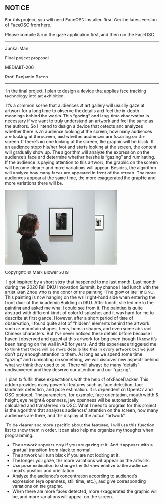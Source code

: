 ## NOTICE

For this project, you will need FaceOSC installed first: Get the latest version of FaceOSC from [here](https://github.com/kylemcdonald/ofxFaceTracker/releases).

Please compile & run the gaze application first, and then run the FaceOSC. 



--------

Junkai Man

Final project proposal

MEDIART-206

Prof. Benjamin Bacon

----

​        In the final project, I plan to design a device that applies face tracking technology into art exhibition.

​        It’s a common scene that audiences at art gallery will usually gaze at artwork for a long time to observe the details and feel the in-depth meanings behind the works. This “gazing” and long-time observation is necessary if we want to truly understand an artwork and feel the same as the authors. So I intend to design a device that detects and analyzes whether there is an audience looking at the screen, how many audiences are looking at the screen, and whether audiences are focusing on the screen. If there’s no one looking at the screen, the graphic will be black. If an audience stops his/her foot and starts looking at the screen, the content will gradually show up. The algorithm will analyze the expression on the audience’s face and determine whether he/she is “gazing” and ruminating. If the audience is paying attention to this artwork, the graphic on the screen will become clearer and more variations will appear. Besides, the algorithm will analyze how many faces are appeared in front of the screen. The more audiences appear at the same time, the more exaggerated the graphic and more variations there will be.

![How museums are stepping up exhibition design | The Art Newspaper](clip_image002.jpg)

Copyright: © Mark Blower 2019

​        I got inspired by a short story that happened to me last month. Last month during the 2020 Fall DKU Innovation Summit, by chance I had lunch with the artist Qian Zhou who is the donor of the painting “The glow of life” in DKU. This painting is now hanging on the wall right-hand side when entering the front door of the Academic Building in DKU. After lunch, she led me to the painting and asked me what I could see from it. The painting is quite abstract with different kinds of colorful splashes and it was hard for me to describe at first glance. However, after a short period of time of observation, I found quite a lot of “hidden” elements behind the artwork such as mountain shapes, trees, human shapes, and even some abstract Chinese characters. But I’ve never noticed these details before because I haven’t observed and gazed at this artwork for long even though I know it’s been hanging on the wall in AB for years. And this experience triggered me to think that there will be more details like this in every artwork but we just don’t pay enough attention to them. As long as we spend some time “gazing” and ruminating on something, we will discover new aspects behind what we think they used to be. There will always be many “details” undiscovered and they deserve our attention and our “gazing”.

​        I plan to fulfill these expectations with the help of ofxFaceTracker. This addon provides many powerful features such as face detection, face landmark detection, and pose estimation. It is dependent on OpenCV and OSC protocol. The parameters, for example, face orientation, mouth width & height, eye height & openness, jaw openness will be automatically calculated and transferred via OSC. What I need to program for this project is the algorithm that analyzes audiences’ attention on the screen, how many audiences are there, and the display of the actual “artwork”.

​        To be clearer and more specific about the features, I will use this function list to show them in order. It can also help me organize my thoughts when programming.

- The artwork appears only if you are gazing at it. And it appears with a gradual transition from black to normal.
- The artwork will turn black if you are not looking at it.
- The longer you gaze, the more variations will appear on the artwork.
- Use pose estimation to change the 3d view relative to the audience head’s position and orientation.
- Analyze the audience’s concentration according to audience’s expression (eye openness, still time, etc.), and give corresponding variations on the graphic.
- When there are more faces detected, more exaggerated the graphic will be, and more variations will appear on the screen.